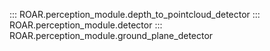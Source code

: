 ::: ROAR.perception_module.depth_to_pointcloud_detector
::: ROAR.perception_module.detector
::: ROAR.perception_module.ground_plane_detector